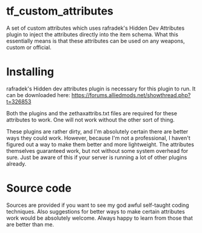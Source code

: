 # tf_custom_attributes
A set of custom attributes which uses rafradek's Hidden Dev Attributes plugin to inject the attributes directly into the item schema. What this essentially means is that these attributes can be used on any weapons, custom or official.

# Installing

rafradek's Hidden dev attributes plugin is necessary for this plugin to run. It can be downloaded here: https://forums.alliedmods.net/showthread.php?t=326853

Both the plugins and the zethaxattribs.txt files are required for these attributes to work. One will not work without the other sort of thing.

These plugins are rather dirty, and I'm absolutely certain there are better ways they could work. However, because I'm not a professional, I haven't figured out a way to make them better and more lightweight. The attributes themselves guaranteed work, but not without some system overhead for sure. Just be aware of this if your server is running a lot of other plugins already.

# Source code

Sources are provided if you want to see my god awful self-taught coding techniques. Also suggestions for better ways to make certain attributes work would be absolutely welcome. Always happy to learn from those that are better than me.
